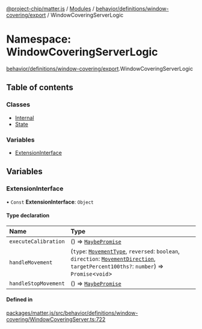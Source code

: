 [@project-chip/matter.js](../README.md) / [Modules](../modules.md) / [behavior/definitions/window-covering/export](behavior_definitions_window_covering_export.md) / WindowCoveringServerLogic

# Namespace: WindowCoveringServerLogic

[behavior/definitions/window-covering/export](behavior_definitions_window_covering_export.md).WindowCoveringServerLogic

## Table of contents

### Classes

- [Internal](../classes/behavior_definitions_window_covering_export.WindowCoveringServerLogic.Internal.md)
- [State](../classes/behavior_definitions_window_covering_export.WindowCoveringServerLogic.State.md)

### Variables

- [ExtensionInterface](behavior_definitions_window_covering_export.WindowCoveringServerLogic.md#extensioninterface)

## Variables

### ExtensionInterface

• `Const` **ExtensionInterface**: `Object`

#### Type declaration

| Name | Type |
| :------ | :------ |
| `executeCalibration` | () => [`MaybePromise`](util_export.md#maybepromise) |
| `handleMovement` | (`type`: [`MovementType`](../enums/behavior_definitions_window_covering_export.MovementType.md), `reversed`: `boolean`, `direction`: [`MovementDirection`](../enums/behavior_definitions_window_covering_export.MovementDirection.md), `targetPercent100ths?`: `number`) => `Promise`\<`void`\> |
| `handleStopMovement` | () => [`MaybePromise`](util_export.md#maybepromise) |

#### Defined in

[packages/matter.js/src/behavior/definitions/window-covering/WindowCoveringServer.ts:722](https://github.com/project-chip/matter.js/blob/0c058ae17fdba4c0b89b8b13c309011d51782299/packages/matter.js/src/behavior/definitions/window-covering/WindowCoveringServer.ts#L722)
